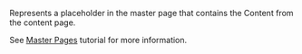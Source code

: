 Represents a placeholder in the master page that contains the Content from the content page.

See [Master Pages](/docs/tutorials/basics-master-pages/{branch}) tutorial for more information.